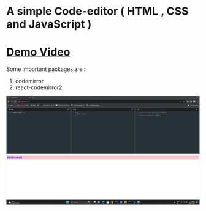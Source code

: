 # A simple Code-editor ( HTML , CSS and JavaScript )

# <a href="https://www.linkedin.com/posts/shafiulla-attar-b4a716252_reactdeveloper-project-fullstackdevelopment-activity-7117575038584688640-KkOX?utm_source=share&utm_medium=member_desktop">Demo Video</a>

Some important packages are : 

1. codemirror
2. react-codemirror2

<img src="./assets/code-editor.png" style="width: 100%;height: 500;" />
